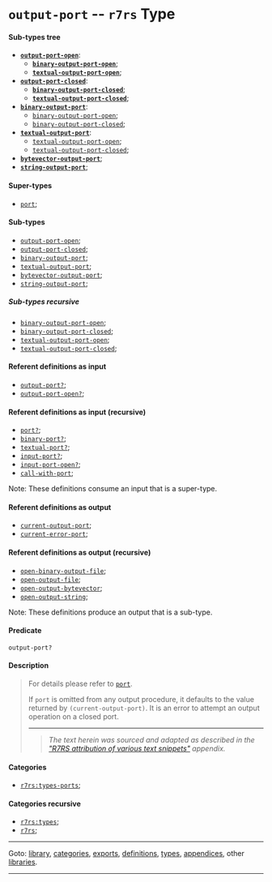 

<a id='type__r7rs__output-port'></a>

# `output-port` -- `r7rs` Type


<a id='type__r7rs__output-port__sub-types-tree'></a>

#### Sub-types tree

* **[`output-port-open`](../../r7rs/types/output-port-open.md#type__r7rs__output-port-open)**:
  * **[`binary-output-port-open`](../../r7rs/types/binary-output-port-open.md#type__r7rs__binary-output-port-open)**;
  * **[`textual-output-port-open`](../../r7rs/types/textual-output-port-open.md#type__r7rs__textual-output-port-open)**;
* **[`output-port-closed`](../../r7rs/types/output-port-closed.md#type__r7rs__output-port-closed)**:
  * **[`binary-output-port-closed`](../../r7rs/types/binary-output-port-closed.md#type__r7rs__binary-output-port-closed)**;
  * **[`textual-output-port-closed`](../../r7rs/types/textual-output-port-closed.md#type__r7rs__textual-output-port-closed)**;
* **[`binary-output-port`](../../r7rs/types/binary-output-port.md#type__r7rs__binary-output-port)**:
  * [`binary-output-port-open`](../../r7rs/types/binary-output-port-open.md#type__r7rs__binary-output-port-open);
  * [`binary-output-port-closed`](../../r7rs/types/binary-output-port-closed.md#type__r7rs__binary-output-port-closed);
* **[`textual-output-port`](../../r7rs/types/textual-output-port.md#type__r7rs__textual-output-port)**:
  * [`textual-output-port-open`](../../r7rs/types/textual-output-port-open.md#type__r7rs__textual-output-port-open);
  * [`textual-output-port-closed`](../../r7rs/types/textual-output-port-closed.md#type__r7rs__textual-output-port-closed);
* **[`bytevector-output-port`](../../r7rs/types/bytevector-output-port.md#type__r7rs__bytevector-output-port)**;
* **[`string-output-port`](../../r7rs/types/string-output-port.md#type__r7rs__string-output-port)**;


<a id='type__r7rs__output-port__super-types'></a>

#### Super-types

 * [`port`](../../r7rs/types/port.md#type__r7rs__port);


<a id='type__r7rs__output-port__sub-types'></a>

#### Sub-types

 * [`output-port-open`](../../r7rs/types/output-port-open.md#type__r7rs__output-port-open);
 * [`output-port-closed`](../../r7rs/types/output-port-closed.md#type__r7rs__output-port-closed);
 * [`binary-output-port`](../../r7rs/types/binary-output-port.md#type__r7rs__binary-output-port);
 * [`textual-output-port`](../../r7rs/types/textual-output-port.md#type__r7rs__textual-output-port);
 * [`bytevector-output-port`](../../r7rs/types/bytevector-output-port.md#type__r7rs__bytevector-output-port);
 * [`string-output-port`](../../r7rs/types/string-output-port.md#type__r7rs__string-output-port);


<a id='type__r7rs__output-port__sub-types-recursive'></a>

##### Sub-types recursive

 * [`binary-output-port-open`](../../r7rs/types/binary-output-port-open.md#type__r7rs__binary-output-port-open);
 * [`binary-output-port-closed`](../../r7rs/types/binary-output-port-closed.md#type__r7rs__binary-output-port-closed);
 * [`textual-output-port-open`](../../r7rs/types/textual-output-port-open.md#type__r7rs__textual-output-port-open);
 * [`textual-output-port-closed`](../../r7rs/types/textual-output-port-closed.md#type__r7rs__textual-output-port-closed);


<a id='type__r7rs__output-port__referent-definitions-input'></a>

#### Referent definitions as input

 * [`output-port?`](../../r7rs/definitions/output-port_3f.md#definition__r7rs__output-port_3f);
 * [`output-port-open?`](../../r7rs/definitions/output-port-open_3f.md#definition__r7rs__output-port-open_3f);


<a id='type__r7rs__output-port__referent-definitions-input-recursive'></a>

#### Referent definitions as input (recursive)

 * [`port?`](../../r7rs/definitions/port_3f.md#definition__r7rs__port_3f);
 * [`binary-port?`](../../r7rs/definitions/binary-port_3f.md#definition__r7rs__binary-port_3f);
 * [`textual-port?`](../../r7rs/definitions/textual-port_3f.md#definition__r7rs__textual-port_3f);
 * [`input-port?`](../../r7rs/definitions/input-port_3f.md#definition__r7rs__input-port_3f);
 * [`input-port-open?`](../../r7rs/definitions/input-port-open_3f.md#definition__r7rs__input-port-open_3f);
 * [`call-with-port`](../../r7rs/definitions/call-with-port.md#definition__r7rs__call-with-port);

Note:  These definitions consume an input that is a super-type.


<a id='type__r7rs__output-port__referent-definitions-output'></a>

#### Referent definitions as output

 * [`current-output-port`](../../r7rs/definitions/current-output-port.md#definition__r7rs__current-output-port);
 * [`current-error-port`](../../r7rs/definitions/current-error-port.md#definition__r7rs__current-error-port);


<a id='type__r7rs__output-port__referent-definitions-output-recursive'></a>

#### Referent definitions as output (recursive)

 * [`open-binary-output-file`](../../r7rs/definitions/open-binary-output-file.md#definition__r7rs__open-binary-output-file);
 * [`open-output-file`](../../r7rs/definitions/open-output-file.md#definition__r7rs__open-output-file);
 * [`open-output-bytevector`](../../r7rs/definitions/open-output-bytevector.md#definition__r7rs__open-output-bytevector);
 * [`open-output-string`](../../r7rs/definitions/open-output-string.md#definition__r7rs__open-output-string);

Note:  These definitions produce an output that is a sub-type.


<a id='type__r7rs__output-port__predicate'></a>

#### Predicate

````
output-port?
````


<a id='type__r7rs__output-port__description'></a>

#### Description

> For details please refer to [`port`](../../r7rs/types/port.md#type__r7rs__port).
> 
> If `port` is omitted from any output procedure, it defaults to the
> value returned by `(current-output-port)`.
> It is an error to attempt an output operation on a closed port.
> 
> 
> ----
> > *The text herein was sourced and adapted as described in the ["R7RS attribution of various text snippets"](../../r7rs/appendices/attribution.md#appendix__r7rs__attribution) appendix.*


<a id='type__r7rs__output-port__categories'></a>

#### Categories

 * [`r7rs:types-ports`](../../r7rs/categories/r7rs_3a_types-ports.md#category__r7rs__r7rs_3a_types-ports);


<a id='type__r7rs__output-port__categories-recursive'></a>

#### Categories recursive

 * [`r7rs:types`](../../r7rs/categories/r7rs_3a_types.md#category__r7rs__r7rs_3a_types);
 * [`r7rs`](../../r7rs/categories/r7rs.md#category__r7rs__r7rs);

----

Goto: [library](../../r7rs/_index.md#library__r7rs), [categories](../../r7rs/categories/_index.md#toc__r7rs__categories), [exports](../../r7rs/exports/_index.md#toc__r7rs__exports), [definitions](../../r7rs/definitions/_index.md#toc__r7rs__definitions), [types](../../r7rs/types/_index.md#toc__r7rs__types), [appendices](../../r7rs/appendices/_index.md#toc__r7rs__appendices), other [libraries](../../_libraries.md#toc__libraries).

----

